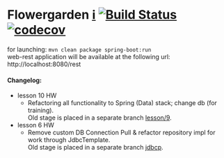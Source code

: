 # Flowergarden [:information_source:](https://github.com/Olezha/Flowergarden/wiki) [![Build Status](https://travis-ci.org/Olezha/Flowergarden.svg?branch=master)](https://travis-ci.org/Olezha/Flowergarden) [![codecov](https://codecov.io/gh/Olezha/Flowergarden/branch/master/graph/badge.svg)](https://codecov.io/gh/Olezha/Flowergarden)

for launching: `mvn clean package spring-boot:run`  
web-rest application will be available at the following url: http://localhost:8080/rest

#### Changelog:
- lesson 10 HW
    - Refactoring all functionality to Spring (Data) stack; change db (for training).  
    Old stage is placed in a separate branch [lesson/9](https://github.com/Olezha/Flowergarden/tree/lesson/9).
- lesson 6 HW
    - Remove custom DB Connection Pull & refactor repository impl for work through JdbcTemplate.  
    Old stage is placed in a separate branch [jdbcp](https://github.com/Olezha/Flowergarden/tree/jdbcp).
